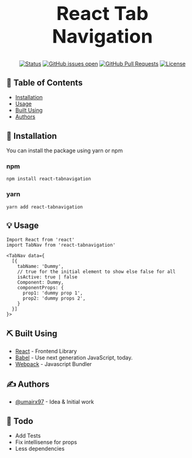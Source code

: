 <h1 align="center" style="font-size: 50px; border:none;">React Tab Navigation</h1>

<div align="center" style="border: transparent">

[![Status](https://img.shields.io/badge/status-active-success.svg)]()
[![GitHub issues open](https://img.shields.io/github/issues/CrossOps-Enterprise/react-tabnavigation)](https://github.com/CrossOps-Enterprise/react-tabnavigation/issues)
[![GitHub Pull Requests](https://img.shields.io/github/issues-pr/CrossOps-enterprise/react-tabnavigation)](https://github.com/CrossOps-Enterprise/react-tabnavigation/pulls)
[![License](https://img.shields.io/badge/license-MIT-blue.svg)](/LICENSE)

</div>

## 📝 Table of Contents

- [Installation](#installation)
- [Usage](#usage)
- [Built Using](#built_using)
- [Authors](#authors)

## 🚀 Installation <a name="installation"></a>

You can install the package using yarn or npm

### npm
```
npm install react-tabnavigation
```

### yarn
```
yarn add react-tabnavigation
```

## 💡 Usage <a name="usage"></a>

```
Import React from 'react'
import TabNav from 'react-tabnavigation'

<TabNav data={
  [{
    tabName: 'Dummy',
    // true for the initial element to show else false for all 
    isActive: true | false 
    Component: Dummy,
    componentProps: {
      prop1: 'dummy prop 1',
      prop2: 'dummy props 2',
    }
  }]
}>
```


## ⛏️ Built Using <a name = "built_using"></a>

- [React](https://reactjs.org/) - Frontend Library
- [Babel](https://babeljs.io/) - Use next generation JavaScript, today.
- [Webpack](https://webpack.js.org/) - Javascript Bundler


## ✍️ Authors <a name = "authors"></a>

- [@umairx97](https://github.com/umairx97) - Idea & Initial work


## 🤖 Todo 
- Add Tests
- Fix intellisense for props
- Less dependencies